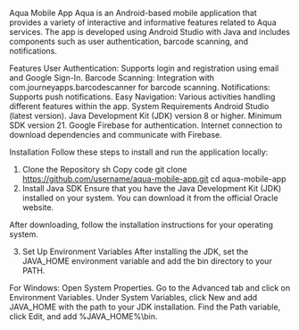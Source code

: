 Aqua Mobile App
Aqua is an Android-based mobile application that provides a variety of interactive and informative features related to Aqua services. The app is developed using Android Studio with Java and includes components such as user authentication, barcode scanning, and notifications.

Features
User Authentication: Supports login and registration using email and Google Sign-In.
Barcode Scanning: Integration with com.journeyapps.barcodescanner for barcode scanning.
Notifications: Supports push notifications.
Easy Navigation: Various activities handling different features within the app.
System Requirements
Android Studio (latest version).
Java Development Kit (JDK) version 8 or higher.
Minimum SDK version 21.
Google Firebase for authentication.
Internet connection to download dependencies and communicate with Firebase.

Installation
Follow these steps to install and run the application locally:

1. Clone the Repository
sh
Copy code
git clone https://github.com/username/aqua-mobile-app.git
cd aqua-mobile-app
2. Install Java SDK
Ensure that you have the Java Development Kit (JDK) installed on your system. You can download it from the official Oracle website.

After downloading, follow the installation instructions for your operating system.

3. Set Up Environment Variables
After installing the JDK, set the JAVA_HOME environment variable and add the bin directory to your PATH.

For Windows:
Open System Properties.
Go to the Advanced tab and click on Environment Variables.
Under System Variables, click New and add JAVA_HOME with the path to your JDK installation.
Find the Path variable, click Edit, and add %JAVA_HOME%\bin.
